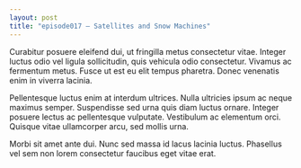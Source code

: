 ```yaml
---
layout: post
title: "episode017 – Satellites and Snow Machines"
---
```

Curabitur posuere eleifend dui, ut fringilla metus consectetur vitae. Integer luctus odio vel ligula sollicitudin, quis vehicula odio consectetur. Vivamus ac fermentum metus. Fusce ut est eu elit tempus pharetra. Donec venenatis enim in viverra lacinia.

Pellentesque luctus enim at interdum ultrices. Nulla ultricies ipsum ac neque maximus semper. Suspendisse sed urna quis diam luctus ornare. Integer posuere lectus ac pellentesque vulputate. Vestibulum ac elementum orci. Quisque vitae ullamcorper arcu, sed mollis urna.

Morbi sit amet ante dui. Nunc sed massa id lacus lacinia luctus. Phasellus vel sem non lorem consectetur faucibus eget vitae erat.
